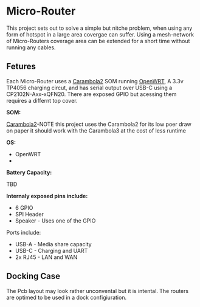 # Micro-Router
This project sets out to solve a simple but nitche problem, when using any form of hotspot in a large area covergae can suffer. Using a mesh-network of Micro-Routers coverage area can be extended for a short time without running any cables.
## Fetures 
Each Micro-Router uses a [Carambola2](https://www.8devices.com/products/carambola-2) SOM running [OpenWRT](https://openwrt.org/), A 3.3v TP4056 charging circut, and has serial output over USB-C using a CP2102N-Axx-xQFN20. There are exposed GPIO but acessing them requires a differnt top cover. 

**SOM:**

  [Carambola2](https://www.8devices.com/products/carambola-2)-NOTE this project uses the Carambola2 for its low poer draw on paper it should work with the Carambola3 at the cost of less runtime

**OS:**
<ul>
<li>OpenWRT<li>
</ul>

**Battery Capacity:**

  TBD
  
**Internaly exposed pins include:**
<ul>
  <li> 6 GPIO</li>
  <li>SPI Header</li>
  <li>Speaker - Uses one of the GPIO</li>
</ul> 

Ports include:
<ul>
  <li>USB-A - Media share capacity</li>
  <li>USB-C - Charging and UART</li>
  <li>2x RJ45 - LAN and WAN</li>
</ul>

## Docking Case
The Pcb layout may look rather unconvental but it is intental. The routers are optimed to be used in a dock configiuration. 

